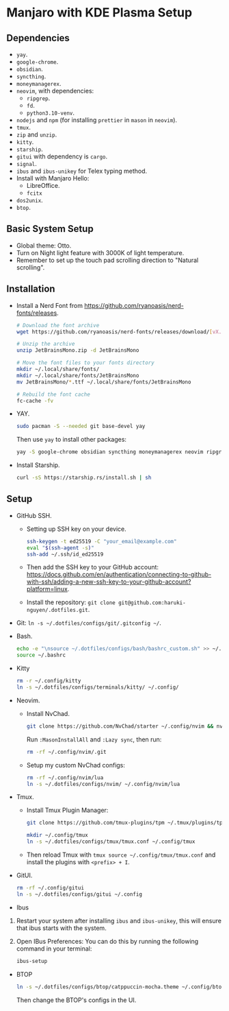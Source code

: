 # Manjaro with KDE Plasma Setup

## Dependencies

- `yay`.
- `google-chrome`.
- `obsidian`.
- `syncthing`.
- `moneymanagerex`.
- `neovim`, with dependencies:
  - `ripgrep`.
  - `fd`.
  - `python3.10-venv`.
- `nodejs` and `npm` (for installing `prettier` in `mason` in `neovim`).
- `tmux`.
- `zip` and `unzip`.
- `kitty`.
- `starship`.
- `gitui` with dependency is `cargo`.
- `signal`.
- `ibus` and `ibus-unikey` for Telex typing method.
- Install with Manjaro Hello:
    - LibreOffice.
    - `fcitx`
- `dos2unix`.
- `btop`.

## Basic System Setup

- Global theme: Otto.
- Turn on Night light feature with 3000K of light temperature.
- Remember to set up the touch pad scrolling direction to "Natural scrolling".

## Installation

- Install a Nerd Font from <https://github.com/ryanoasis/nerd-fonts/releases>.

  ```bash
  # Download the font archive
  wget https://github.com/ryanoasis/nerd-fonts/releases/download/[vX.X.X]/JetBrainsMono.zip
  
  # Unzip the archive
  unzip JetBrainsMono.zip -d JetBrainsMono
  
  # Move the font files to your fonts directory
  mkdir ~/.local/share/fonts/
  mkdir ~/.local/share/fonts/JetBrainsMono
  mv JetBrainsMono/*.ttf ~/.local/share/fonts/JetBrainsMono
  
  # Rebuild the font cache
  fc-cache -fv
  ```

- YAY.

  ```bash
  sudo pacman -S --needed git base-devel yay
  ```

  Then use `yay` to install other packages:

  ```bash
  yay -S google-chrome obsidian syncthing moneymanagerex neovim ripgrep fd python3.10-venv tmux zip unzip nodejs npm signal ibus ibus-unikey dos2unix btop
  ```

- Install Starship.

  ```bash
  curl -sS https://starship.rs/install.sh | sh
  ```

## Setup

- GitHub SSH.

  - Setting up SSH key on your device.

    ```bash
    ssh-keygen -t ed25519 -C "your_email@example.com"
    eval "$(ssh-agent -s)"
    ssh-add ~/.ssh/id_ed25519
    ```

  - Then add the SSH key to your GitHub account: <https://docs.github.com/en/authentication/connecting-to-github-with-ssh/adding-a-new-ssh-key-to-your-github-account?platform=linux>.

  - Install the repository: `git clone git@github.com:haruki-nguyen/.dotfiles.git`.

- Git: `ln -s ~/.dotfiles/configs/git/.gitconfig ~/`.

- Bash.

  ```bash
  echo -e "\nsource ~/.dotfiles/configs/bash/bashrc_custom.sh" >> ~/.bashrc
  source ~/.bashrc
  ```

- Kitty

  ```bash
  rm -r ~/.config/kitty
  ln -s ~/.dotfiles/configs/terminals/kitty/ ~/.config/
  ```

- Neovim.

  - Install NvChad.

    ```bash
    git clone https://github.com/NvChad/starter ~/.config/nvim && nvim
    ```

    Run `:MasonInstallAll` and `:Lazy sync`, then run:

    ```bash
    rm -rf ~/.config/nvim/.git
    ```

  - Setup my custom NvChad configs:

    ```bash
    rm -rf ~/.config/nvim/lua
    ln -s ~/.dotfiles/configs/nvim/ ~/.config/nvim/lua
    ```

- Tmux.

  - Install Tmux Plugin Manager:

    ```bash
    git clone https://github.com/tmux-plugins/tpm ~/.tmux/plugins/tpm
    ```

    ```bash
    mkdir ~/.config/tmux
    ln -s ~/.dotfiles/configs/tmux/tmux.conf ~/.config/tmux
    ```

  - Then reload Tmux with `tmux source ~/.config/tmux/tmux.conf` and install the plugins with `<prefix> + I`.

- GitUI.

  ```bash
  rm -rf ~/.config/gitui
  ln -s ~/.dotfiles/configs/gitui ~/.config
  ```

- Ibus

1. Restart your system after installing `ibus` and `ibus-unikey`, this will ensure that ibus starts with the system.
2. Open IBus Preferences: You can do this by running the following command in your terminal:

   ```bash
   ibus-setup
   ```
 
- BTOP

  ```bash
  ln -s ~/.dotfiles/configs/btop/catppuccin-mocha.theme ~/.config/btop/themes
  ```

  Then change the BTOP's configs in the UI.

